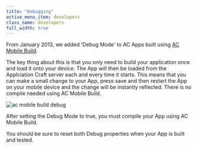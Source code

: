 ```yaml
---
title: "Debugging"
active_menu_item: developers
class_name: developers
full_width: true
---
```


From January 2013, we added 'Debug Mode' to AC Apps built using [AC Mobile Build](/developers/documentation/ac-mobile-build-phonegap/ac-mobile-build/). 

The key thing about this is that you only need to build your application once and load it onto your device. The App will then be loaded from the Applciation Craft server each and every time it starts. This means that you can make a small change to your App, press save and then restart the App on your mobile device and the change will be instantly reflected. There is no compile needed using AC Mobile Build.

![ac mobile build debug](/img/docs/acmb-debug-properties.png)

After setting the Debug Mode to true, you must compile your App using AC Mobile Build.

You should be sure to reset both Debug properties when your App is built and tested. 

